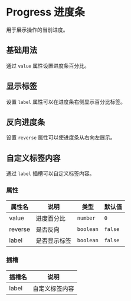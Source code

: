 # Progress 进度条

用于展示操作的当前进度。

## 基础用法

通过 `value` 属性设置进度条百分比。

<demo vue="../../demo/progress/basic.vue" github="https://github.com/Onion-L/onionl-ui/tree/main/packages/components/progress" />

## 显示标签

设置 `label` 属性可以在进度条右侧显示百分比标签。

<demo vue="../../demo/progress/label.vue" github="https://github.com/Onion-L/onionl-ui/tree/main/packages/components/progress" />

## 反向进度条

设置 `reverse` 属性可以使进度条从右向左展示。

<demo vue="../../demo/progress/reverse.vue" github="https://github.com/Onion-L/onionl-ui/tree/main/packages/components/progress" />

## 自定义标签内容

通过 `label` 插槽可以自定义标签内容。

<demo vue="../../demo/progress/slot.vue" github="https://github.com/Onion-L/onionl-ui/tree/main/packages/components/progress" />

### 属性

| 属性名 | 说明 | 类型 | 默认值 |
|--------|------|------|---------|
| value | 进度百分比 | `number` | `0` |
| reverse | 是否反向 | `boolean` | `false` |
| label | 是否显示标签 | `boolean` | `false` |

### 插槽

| 插槽名 | 说明 |
|--------|------|
| label | 自定义标签内容 |
